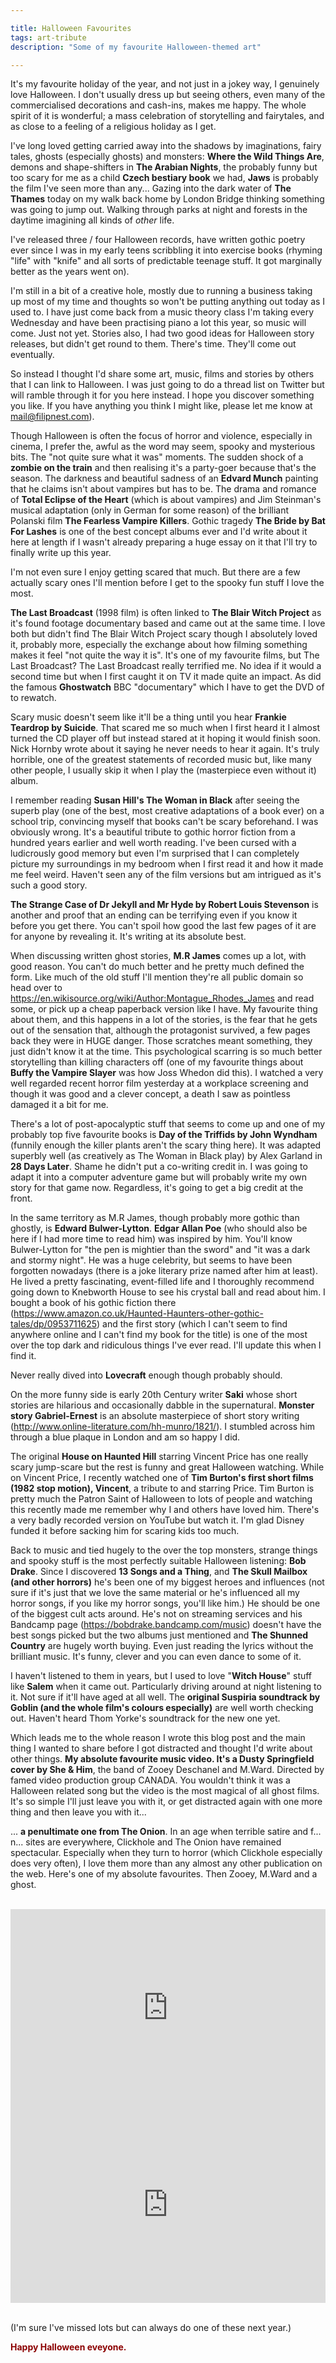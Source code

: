 ```yaml
---

title: Halloween Favourites
tags: art-tribute
description: "Some of my favourite Halloween-themed art"

---
```


<style>
  
  b {color:DarkRed;}
  
</style>

It's my favourite holiday of the year, and not just in a jokey way, I genuinely love Halloween. I don't usually dress up but seeing others, even many of the commercialised decorations and cash-ins, makes me happy. The whole spirit of it is wonderful; a mass celebration of storytelling and fairytales, and as close to a feeling of a religious holiday as I get.

I've long loved getting carried away into the shadows by imaginations, fairy tales, ghosts (especially ghosts) and monsters: **Where the Wild Things Are**, demons and shape-shifters in **The Arabian Nights**, the probably funny but too scary for me as a child **Czech bestiary book** we had, **Jaws** is probably the film I've seen more than any... Gazing into the dark water of **The Thames** today on my walk back home by London Bridge thinking something was going to jump out. Walking through parks at night and forests in the daytime imagining all kinds of _other_ life.

I've released three / four Halloween records, have written gothic poetry ever since I was in my early teens scribbling it into exercise books (rhyming "life" with "knife" and all sorts of predictable teenage stuff. It got marginally better as the years went on).

I'm still in a bit of a creative hole, mostly due to running a business taking up most of my time and thoughts so won't be putting anything out today as I used to. I have just come back from a music theory class I'm taking every Wednesday and have been practising piano a lot this year, so music will come. Just not yet. Stories also, I had two good ideas for Halloween story releases, but didn't get round to them. There's time. They'll come out eventually.

So instead I thought I'd share some art, music, films and stories by others that I can link to Halloween. I was just going to do a thread list on Twitter but will ramble through it for you here instead. I hope you discover something you like. If you have anything you think I might like, please let me know at mail@filipnest.com).

Though Halloween is often the focus of horror and violence, especially in cinema, I prefer the, awful as the word may seem, spooky and mysterious bits. The "not quite sure what it was" moments. The sudden shock of a **zombie on the train** and then realising it's a party-goer because that's the season. The darkness and beautiful sadness of an **Edvard Munch** painting that he claims isn't about vampires but has to be. The drama and romance of **Total Eclipse of the Heart** (which is about vampires) and Jim Steinman's musical adaptation (only in German for some reason) of the brilliant Polanski film **The Fearless Vampire Killers**. Gothic tragedy **The Bride by Bat For Lashes** is one of the best concept albums ever and I'd write about it here at length if I wasn't already preparing a huge essay on it that I'll try to finally write up this year.

I'm not even sure I enjoy getting scared that much. But there are a few actually scary ones I'll mention before I get to the spooky fun stuff I love the most.

**The Last Broadcast** (1998 film) is often linked to **The Blair Witch Project** as it's found footage documentary based and came out at the same time. I love both but didn't find The Blair Witch Project scary though I absolutely loved it, probably more, especially the exchange about how filming something makes it feel "not quite the way it is". It's one of my favourite films, but The Last Broadcast? The Last Broadcast really terrified me. No idea if it would a second time but when I first caught it on TV it made quite an impact. As did the famous **Ghostwatch** BBC "documentary" which I have to get the DVD of to rewatch.

Scary music doesn't seem like it'll be a thing until you hear **Frankie Teardrop by Suicide**. That scared me so much when I first heard it I almost turned the CD player off but instead stared at it hoping it would finish soon. Nick Hornby wrote about it saying he never needs to hear it again. It's truly horrible, one of the greatest statements of recorded music but, like many other people, I usually skip it when I play the (masterpiece even without it) album.

I remember reading **Susan Hill's The Woman in Black** after seeing the superb play (one of the best, most creative adaptations of a book ever) on a school trip, convincing myself that books can't be scary beforehand. I was obviously wrong. It's a beautiful tribute to gothic horror fiction from a hundred years earlier and well worth reading. I've been cursed with a ludicrously good memory but even I'm surprised that I can completely picture my surroundings in my bedroom when I first read it and how it made me feel weird. Haven't seen any of the film versions but am intrigued as it's such a good story.

**The Strange Case of Dr Jekyll and Mr Hyde by Robert Louis Stevenson** is another and proof that an ending can be terrifying even if you know it before you get there. You can't spoil how good the last few pages of it are for anyone by revealing it. It's writing at its absolute best.

When discussing written ghost stories, **M.R James** comes up a lot, with good reason. You can't do much better and he pretty much defined the form. Like much of the old stuff I'll mention they're all public domain so head over to https://en.wikisource.org/wiki/Author:Montague_Rhodes_James and read some, or pick up a cheap paperback version like I have. My favourite thing about them, and this happens in a lot of the stories, is the fear that he gets out of the sensation that, although the protagonist survived, a few pages back they were in HUGE danger. Those scratches meant something, they just didn't know it at the time. This psychological scarring is so much better storytelling than killing characters off (one of my favourite things about **Buffy the Vampire Slayer** was how Joss Whedon did this). I watched a very well regarded recent horror film yesterday at a workplace screening and though it was good and a clever concept, a death I saw as pointless damaged it a bit for me.

There's a lot of post-apocalyptic stuff that seems to come up and one of my probably top five favourite books is **Day of the Triffids by John Wyndham** (funnily enough the killer plants aren't the scary thing here). It was adapted superbly well (as creatively as The Woman in Black play) by Alex Garland in **28 Days Later**. Shame he didn't put a co-writing credit in. I was going to adapt it into a computer adventure game but will probably write my own story for that game now. Regardless, it's going to get a big credit at the front.

In the same territory as M.R James, though probably more gothic than ghostly, is **Edward Bulwer-Lytton**. **Edgar Allan Poe** (who should also be here if I had more time to read him) was inspired by him. You'll know Bulwer-Lytton for "the pen is mightier than the sword" and "it was a dark and stormy night". He was a huge celebrity, but seems to have been forgotten nowadays (there is a joke literary prize named after him at least). He lived a pretty fascinating, event-filled life and I thoroughly recommend going down to Knebworth House to see his crystal ball and read about him. I bought a book of his gothic fiction there (https://www.amazon.co.uk/Haunted-Haunters-other-gothic-tales/dp/0953711625) and the first story (which I can't seem to find anywhere online and I can't find my book for the title) is one of the most over the top dark and ridiculous things I've ever read. I'll update this when I find it.

Never really dived into **Lovecraft** enough though probably should.

On the more funny side is early 20th Century writer **Saki** whose short stories are hilarious and occasionally dabble in the supernatural. **Monster story Gabriel-Ernest** is an absolute masterpiece of short story writing (http://www.online-literature.com/hh-munro/1821/). I stumbled across him through a blue plaque in London and am so happy I did.

The original **House on Haunted Hill** starring Vincent Price has one really scary jump-scare but the rest is funny and great Halloween watching. While on Vincent Price, I recently watched one of **Tim Burton's first short films (1982 stop motion), Vincent**, a tribute to and starring Price. Tim Burton is pretty much the Patron Saint of Halloween to lots of people and watching this recently made me remember why I and others have loved him. There's a very badly recorded version on YouTube but watch it. I'm glad Disney funded it before sacking him for scaring kids too much.

Back to music and tied hugely to the over the top monsters, strange things and spooky stuff is the most perfectly suitable Halloween listening: **Bob Drake**. Since I discovered **13 Songs and a Thing**, and **The Skull Mailbox (and other horrors)** he's been one of my biggest heroes and influences (not sure if it's just that we love the same material or he's influenced all my horror songs, if you like my horror songs, you'll like him.) He should be one of the biggest cult acts around. He's not on streaming services and his Bandcamp page (https://bobdrake.bandcamp.com/music) doesn't have the best songs picked but the two albums just mentioned and **The Shunned Country** are hugely worth buying. Even just reading the lyrics without the brilliant music. It's funny, clever and you can even dance to some of it.

I haven't listened to them in years, but I used to love "**Witch House**" stuff like **Salem** when it came out. Particularly driving around at night listening to it. Not sure if it'll have aged at all well. The **original Suspiria soundtrack by Goblin (and the whole film's colours especially)** are well worth checking out. Haven't heard Thom Yorke's soundtrack for the new one yet.

Which leads me to the whole reason I wrote this blog post and the main thing I wanted to share before I got distracted and thought I'd write about other things. **My absolute favourite music video. It's a Dusty Springfield cover by She & Him**, the band of Zooey Deschanel and M.Ward. Directed by famed video production group CANADA. You wouldn't think it was a Halloween related song but the video is the most magical of all ghost films. It's so simple I'll just leave you with it, or get distracted again with one more thing and then leave you with it...

... **a penultimate one from The Onion**. In an age when terrible satire and f... n... sites are everywhere,  Clickhole and The Onion have remained spectacular. Especially when they turn to horror (which Clickhole especially does very often), I love them more than any almost any other publication on the web. Here's one of my absolute favourites. Then Zooey, M.Ward and a ghost.

<br />

<iframe width="100%" height="315" src="https://www.youtube.com/embed/6k3--GPk-l4?iv_load_policy=3" frameborder="0" allow="accelerometer; autoplay; encrypted-media; gyroscope; picture-in-picture" allowfullscreen></iframe>

<iframe width="100%" height="315" src="https://www.youtube.com/embed/Ni75mYuwvlg" frameborder="0" allow="accelerometer; autoplay; encrypted-media; gyroscope; picture-in-picture" allowfullscreen></iframe>

<br />

<br />

(I'm sure I've missed lots but can always do one of these next year.)

<b>Happy Halloween eveyone.</b>